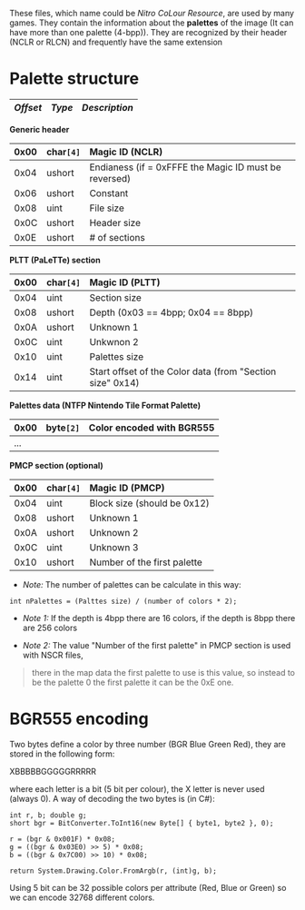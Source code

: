 These files, which name could be _Nitro CoLour Resource_, are used by many games. They contain the information about
the **palettes** of the image (It can have more than one palette (4-bpp)). They are recognized by their header (NCLR or RLCN)
and frequently have the same extension

# Palette structure #

|_Offset_|_Type_|_Description_|
|:-------|:-----|:------------|

**Generic header**

|0x00|char`[4]`|Magic ID (NCLR)|
|:---|:--------|:--------------|
|0x04|ushort|Endianess (if = 0xFFFE the Magic ID must be reversed)|
|0x06|ushort|Constant|
|0x08|uint|File size|
|0x0C|ushort|Header size|
|0x0E|ushort|# of sections|

**PLTT (PaLeTTe) section**

|0x00|char`[4]`|Magic ID (PLTT)|
|:---|:--------|:--------------|
|0x04|uint|Section size|
|0x08|ushort|Depth (0x03 == 4bpp; 0x04 == 8bpp)|
|0x0A|ushort|Unknown 1|
|0x0C|uint|Unkwnon 2|
|0x10|uint|Palettes size|
|0x14|uint|Start offset of the Color data (from "Section size" 0x14)|

**Palettes data (NTFP Nintendo Tile Format Palette)**

|0x00|byte`[2]`|Color encoded with BGR555|
|:---|:--------|:------------------------|
|...|

**PMCP section (optional)**

|0x00|char`[4]`|Magic ID (PMCP)|
|:---|:--------|:--------------|
|0x04|uint|Block size (should be 0x12)|
|0x08|ushort|Unknown 1|
|0x0A|ushort|Unknown 2|
|0x0C|uint|Unknown 3|
|0x10|ushort|Number of the first palette|

  * _Note:_ The number of palettes can be calculate in this way:

```
int nPalettes = (Palttes size) / (number of colors * 2);
```

  * _Note 1:_ If the depth is 4bpp there are 16 colors, if the depth is 8bpp there are 256 colors

  * _Note 2:_ The value "Number of the first palette" in PMCP section is used with NSCR files,
> there in the map data the first palette to use is this value,
> so instead to be the palette 0 the first palette it can be the 0xE one.

# BGR555 encoding #

Two bytes define a color by three number (BGR Blue Green Red), they are stored in the following form:

XBBBBBGGGGGRRRRR

where each letter is a bit (5 bit per colour), the X letter is never used (always 0).
A way of decoding the two bytes is (in C#):

```
int r, b; double g;
short bgr = BitConverter.ToInt16(new Byte[] { byte1, byte2 }, 0);

r = (bgr & 0x001F) * 0x08;
g = ((bgr & 0x03E0) >> 5) * 0x08;
b = ((bgr & 0x7C00) >> 10) * 0x08;

return System.Drawing.Color.FromArgb(r, (int)g, b);
```
Using 5 bit can be 32 possible colors per attribute (Red, Blue or Green) so we can encode 32768 different colors.